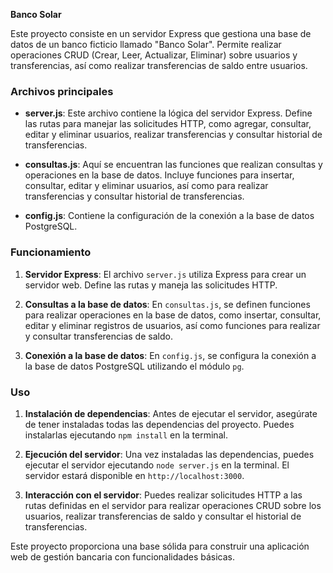 **Banco Solar**

Este proyecto consiste en un servidor Express que gestiona una base de datos de un banco ficticio llamado "Banco Solar". Permite realizar operaciones CRUD (Crear, Leer, Actualizar, Eliminar) sobre usuarios y transferencias, así como realizar transferencias de saldo entre usuarios.

### Archivos principales

- **server.js**: Este archivo contiene la lógica del servidor Express. Define las rutas para manejar las solicitudes HTTP, como agregar, consultar, editar y eliminar usuarios, realizar transferencias y consultar historial de transferencias.

- **consultas.js**: Aquí se encuentran las funciones que realizan consultas y operaciones en la base de datos. Incluye funciones para insertar, consultar, editar y eliminar usuarios, así como para realizar transferencias y consultar historial de transferencias.

- **config.js**: Contiene la configuración de la conexión a la base de datos PostgreSQL.

### Funcionamiento

1. **Servidor Express**: El archivo `server.js` utiliza Express para crear un servidor web. Define las rutas y maneja las solicitudes HTTP.

2. **Consultas a la base de datos**: En `consultas.js`, se definen funciones para realizar operaciones en la base de datos, como insertar, consultar, editar y eliminar registros de usuarios, así como funciones para realizar y consultar transferencias de saldo.

3. **Conexión a la base de datos**: En `config.js`, se configura la conexión a la base de datos PostgreSQL utilizando el módulo `pg`.

### Uso

1. **Instalación de dependencias**: Antes de ejecutar el servidor, asegúrate de tener instaladas todas las dependencias del proyecto. Puedes instalarlas ejecutando `npm install` en la terminal.

2. **Ejecución del servidor**: Una vez instaladas las dependencias, puedes ejecutar el servidor ejecutando `node server.js` en la terminal. El servidor estará disponible en `http://localhost:3000`.

3. **Interacción con el servidor**: Puedes realizar solicitudes HTTP a las rutas definidas en el servidor para realizar operaciones CRUD sobre los usuarios, realizar transferencias de saldo y consultar el historial de transferencias.

Este proyecto proporciona una base sólida para construir una aplicación web de gestión bancaria con funcionalidades básicas. 